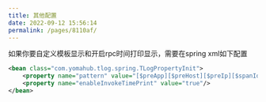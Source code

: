 ```yaml
---
title: 其他配置
date: 2022-09-12 15:56:14
permalink: /pages/8110af/
---
```


如果你要自定义模板显示和开启rpc时间打印显示，需要在spring xml如下配置

```xml
<bean class="com.yomahub.tlog.spring.TLogPropertyInit">
    <property name="pattern" value="[$preApp][$preHost][$preIp][$spanId][$traceId]"/>
    <property name="enableInvokeTimePrint" value="true"/>
</bean>
```